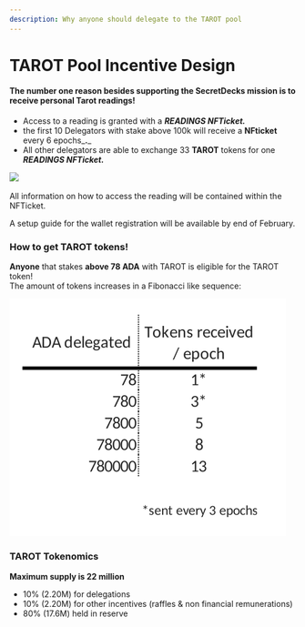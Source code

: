 ```yaml
---
description: Why anyone should delegate to the TAROT pool
---
```


# TAROT Pool Incentive Design

#### The number one reason besides supporting the SecretDecks mission is to receive personal Tarot readings!

* Access to a reading is granted with a _**READINGS NFTicket.**_&#x20;
* the first 10 Delegators with stake above 100k will receive a **NFticket** every 6 epochs_**.**_
* All other delegators are able to exchange 33 **TAROT** tokens for one _**READINGS NFTicket.**_

![](<../../../.gitbook/assets/DisCoTec - TAROT Pool incentive design\_final.jpg>)

All information on how to access the reading will be contained within the NFTicket.

A setup guide for the wallet registration will be available by end of February.

### How to get TAROT tokens!

**Anyone** that stakes **above 78 ADA** with TAROT is eligible for the TAROT token!\
The amount of tokens increases in a Fibonacci like sequence:

![](<../../../.gitbook/assets/Screenshot from 2022-02-22 00-03-29.png>)

### TAROT Tokenomics

**Maximum supply is 22 million**

* 10% (2.20M) for delegations&#x20;
* 10% (2.20M) for other incentives (raffles & non financial remunerations)
* 80% (17.6M) held in reserve
